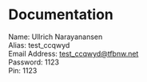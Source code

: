 # Documentation

Name: Ullrich Narayanansen  
Alias: test_ccqwyd  
Email Address: test_ccqwyd@tfbnw.net  
Password: 1123  
Pin: 1123  
